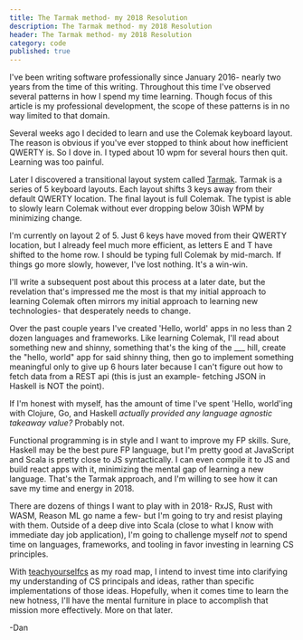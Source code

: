 ```yaml
---
title: The Tarmak method- my 2018 Resolution
description: The Tarmak method- my 2018 Resolution
header: The Tarmak method- my 2018 Resolution
category: code
published: true
---
```

I've been writing software professionally since January 2016- nearly two years from the time of this writing. Throughout this time I've observed several patterns in how I spend my time learning. Though focus of this article is my professional development, the scope of these patterns is in no way limited to that domain.

Several weeks ago I decided to learn and use the Colemak keyboard layout. The reason is obvious if you've ever stopped to think about how inefficient QWERTY is. So I dove in. I typed about 10 wpm for several hours then quit. Learning was too painful.

Later I discovered a transitional layout system called [Tarmak](https://forum.colemak.com/topic/1858-learn-colemak-in-steps-with-the-tarmak-layouts/). Tarmak is a series of 5 keyboard layouts. Each layout shifts 3 keys away from their default QWERTY location. The final layout is full Colemak. The typist is able to slowly learn Colemak without ever dropping below 30ish WPM by minimizing change.

I'm currently on layout 2 of 5. Just 6 keys have moved from their QWERTY location, but I already feel much more efficient, as letters E and T have shifted to the home row. I should be typing full Colemak by mid-march. If things go more slowly, however, I've lost nothing. It's a win-win.

I'll write a subsequent post about this process at a later date, but the revelation that's impressed me the most is that my initial approach to learning Colemak often mirrors my initial approach to learning new technologies- that desperately needs to change.

Over the past couple years I've created 'Hello, world' apps in no less than 2 dozen languages and frameworks. Like learning Colemak, I'll read about something new and shinny, something that's the king of the ___ hill, create the "hello, world" app for said shinny thing, then go to implement something meaningful only to give up 6 hours later because I can't figure out how to fetch data from a REST api (this is just an example- fetching JSON in Haskell is NOT the point).

If I'm honest with myself, has the amount of time I've spent 'Hello, world'ing with Clojure, Go, and Haskell _actually provided any language agnostic takeaway value?_
Probably not.

Functional programming is in style and I want to improve my FP skills.
Sure, Haskell may be the best pure FP language, but I'm pretty good at JavaScript and Scala is pretty close to JS syntactically. I can even compile it to JS and build react apps with it, minimizing the mental gap of learning a new language. That's the Tarmak approach, and I'm willing to see how it can save my time and energy in 2018.

There are dozens of things I want to play with in 2018- RxJS, Rust with WASM, Reason ML go name a few- but I'm going to try and resist playing with them. Outside of a deep dive into Scala (close to what I know with immediate day job application), I'm going to challenge myself _not_ to spend time on languages, frameworks, and tooling in favor investing in learning CS principles.

With [teachyourselfcs](https://teachyourselfcs.com/) as my road map, I intend to invest time into clarifying my understanding of CS principals and ideas, rather than specific implementations of those ideas. Hopefully, when it comes time to learn the new hotness, I'll have the mental furniture in place to accomplish that mission more effectively. More on that later.

-Dan



